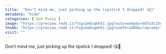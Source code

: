 ```yaml
---
title:  "Don’t mind me, just picking up the lipstick I dropped! 😘💋"
metadate: "hide"
categories: [ God Pussy ]
image: "https://preview.redd.it/fsgu1mduqmh51.jpg?auto=webp&s=dd7a3c25e5f0692f69de1d0a26032227f1858259"
thumb: "https://preview.redd.it/fsgu1mduqmh51.jpg?width=1080&crop=smart&auto=webp&s=36af3b884108a30490f484f0c4d4431b0f4da618"
visit: ""
---
```

Don’t mind me, just picking up the lipstick I dropped! 😘💋
